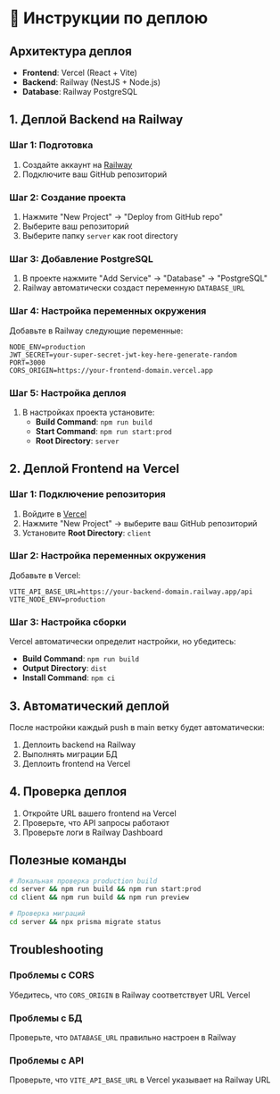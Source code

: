 # 🚀 Инструкции по деплою

## Архитектура деплоя

- **Frontend**: Vercel (React + Vite)
- **Backend**: Railway (NestJS + Node.js)
- **Database**: Railway PostgreSQL

## 1. Деплой Backend на Railway

### Шаг 1: Подготовка

1. Создайте аккаунт на [Railway](https://railway.app)
2. Подключите ваш GitHub репозиторий

### Шаг 2: Создание проекта

1. Нажмите "New Project" → "Deploy from GitHub repo"
2. Выберите ваш репозиторий
3. Выберите папку `server` как root directory

### Шаг 3: Добавление PostgreSQL

1. В проекте нажмите "Add Service" → "Database" → "PostgreSQL"
2. Railway автоматически создаст переменную `DATABASE_URL`

### Шаг 4: Настройка переменных окружения

Добавьте в Railway следующие переменные:

```
NODE_ENV=production
JWT_SECRET=your-super-secret-jwt-key-here-generate-random
PORT=3000
CORS_ORIGIN=https://your-frontend-domain.vercel.app
```

### Шаг 5: Настройка деплоя

1. В настройках проекта установите:
   - **Build Command**: `npm run build`
   - **Start Command**: `npm run start:prod`
   - **Root Directory**: `server`

## 2. Деплой Frontend на Vercel

### Шаг 1: Подключение репозитория

1. Войдите в [Vercel](https://vercel.com)
2. Нажмите "New Project" → выберите ваш GitHub репозиторий
3. Установите **Root Directory**: `client`

### Шаг 2: Настройка переменных окружения

Добавьте в Vercel:

```
VITE_API_BASE_URL=https://your-backend-domain.railway.app/api
VITE_NODE_ENV=production
```

### Шаг 3: Настройка сборки

Vercel автоматически определит настройки, но убедитесь:

- **Build Command**: `npm run build`
- **Output Directory**: `dist`
- **Install Command**: `npm ci`

## 3. Автоматический деплой

После настройки каждый push в main ветку будет автоматически:

1. Деплоить backend на Railway
2. Выполнять миграции БД
3. Деплоить frontend на Vercel

## 4. Проверка деплоя

1. Откройте URL вашего frontend на Vercel
2. Проверьте, что API запросы работают
3. Проверьте логи в Railway Dashboard

## Полезные команды

```bash
# Локальная проверка production build
cd server && npm run build && npm run start:prod
cd client && npm run build && npm run preview

# Проверка миграций
cd server && npx prisma migrate status
```

## Troubleshooting

### Проблемы с CORS

Убедитесь, что `CORS_ORIGIN` в Railway соответствует URL Vercel

### Проблемы с БД

Проверьте, что `DATABASE_URL` правильно настроен в Railway

### Проблемы с API

Проверьте, что `VITE_API_BASE_URL` в Vercel указывает на Railway URL
